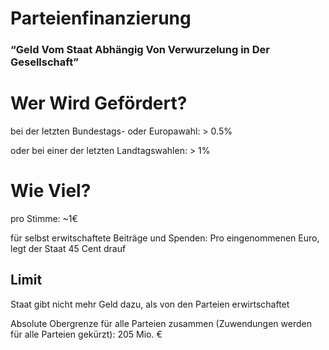 # Parteienfinanzierung

### “Geld Vom Staat Abhängig Von Verwurzelung in Der Gesellschaft”

# Wer Wird Gefördert?

bei der letzten Bundestags-  oder Europawahl: > 0.5%

oder bei einer der letzten Landtagswahlen: > 1%

# Wie Viel?

pro Stimme: ~1€

für selbst erwitschaftete Beiträge und Spenden: Pro eingenommenen Euro, legt der Staat 45 Cent drauf

## Limit

Staat gibt nicht mehr Geld dazu, als von den Parteien erwirtschaftet

Absolute Obergrenze für alle Parteien zusammen (Zuwendungen werden für alle Parteien gekürzt): 205 Mio. €